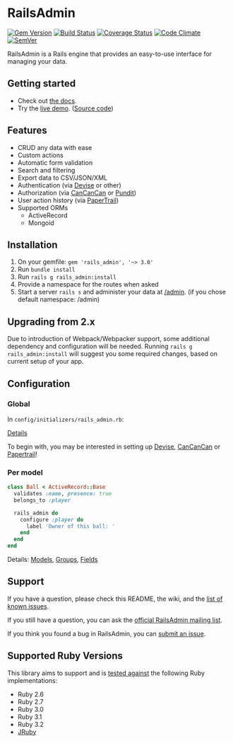 # RailsAdmin

[![Gem Version](https://img.shields.io/gem/v/rails_admin.svg)][gem]
[![Build Status](https://github.com/railsadminteam/rails_admin/actions/workflows/test.yml/badge.svg)][ghactions]
[![Coverage Status](https://img.shields.io/coveralls/railsadminteam/rails_admin.svg)][coveralls]
[![Code Climate](https://codeclimate.com/github/railsadminteam/rails_admin.svg)][codeclimate]
[![SemVer](https://api.dependabot.com/badges/compatibility_score?dependency-name=rails_admin&package-manager=bundler&version-scheme=semver)][semver]

[gem]: https://rubygems.org/gems/rails_admin
[ghactions]: https://github.com/railsadminteam/rails_admin/actions/workflows/test.yml
[coveralls]: https://coveralls.io/r/railsadminteam/rails_admin
[codeclimate]: https://codeclimate.com/github/railsadminteam/rails_admin
[semver]: https://dependabot.com/compatibility-score.html?dependency-name=rails_admin&package-manager=bundler&version-scheme=semver

RailsAdmin is a Rails engine that provides an easy-to-use interface for managing your data.

## Getting started

- Check out [the docs][docs].
- Try the [live demo][demo]. ([Source code][dummy_app])

[demo]: https://rails-admin.fly.dev/admin/
[dummy_app]: https://github.com/railsadminteam/rails_admin/tree/master/spec/dummy_app
[docs]: https://github.com/railsadminteam/rails_admin/wiki

## Features

- CRUD any data with ease
- Custom actions
- Automatic form validation
- Search and filtering
- Export data to CSV/JSON/XML
- Authentication (via [Devise](https://github.com/plataformatec/devise) or other)
- Authorization (via [CanCanCan](https://github.com/CanCanCommunity/cancancan) or [Pundit](https://github.com/elabs/pundit))
- User action history (via [PaperTrail](https://github.com/airblade/paper_trail))
- Supported ORMs
  - ActiveRecord
  - Mongoid

## Installation

1. On your gemfile: `gem 'rails_admin', '~> 3.0'`
2. Run `bundle install`
3. Run `rails g rails_admin:install`
4. Provide a namespace for the routes when asked
5. Start a server `rails s` and administer your data at [/admin](http://localhost:3000/admin). (if you chose default namespace: /admin)

## Upgrading from 2.x

Due to introduction of Webpack/Webpacker support, some additional dependency and configuration will be needed.
Running `rails g rails_admin:install` will suggest you some required changes, based on current setup of your app.

## Configuration

### Global

In `config/initializers/rails_admin.rb`:

[Details](https://github.com/railsadminteam/rails_admin/wiki/Base-configuration)

To begin with, you may be interested in setting up [Devise](https://github.com/railsadminteam/rails_admin/wiki/Devise), [CanCanCan](https://github.com/railsadminteam/rails_admin/wiki/Cancancan) or [Papertrail](https://github.com/railsadminteam/rails_admin/wiki/Papertrail)!

### Per model

```ruby
class Ball < ActiveRecord::Base
  validates :name, presence: true
  belongs_to :player

  rails_admin do
    configure :player do
      label 'Owner of this ball: '
    end
  end
end
```

Details: [Models](https://github.com/railsadminteam/rails_admin/wiki/Models), [Groups](https://github.com/railsadminteam/rails_admin/wiki/Groups), [Fields](https://github.com/railsadminteam/rails_admin/wiki/Fields)

## Support

If you have a question, please check this README, the wiki, and the [list of
known issues][troubleshoot].

[troubleshoot]: https://github.com/railsadminteam/rails_admin/wiki/Troubleshoot

If you still have a question, you can ask the [official RailsAdmin mailing
list][list].

[list]: http://groups.google.com/group/rails_admin

If you think you found a bug in RailsAdmin, you can [submit an issue](https://github.com/railsadminteam/rails_admin/issues/new).

## Supported Ruby Versions

This library aims to support and is [tested against][ghactions] the following Ruby implementations:

- Ruby 2.6
- Ruby 2.7
- Ruby 3.0
- Ruby 3.1
- Ruby 3.2
- [JRuby][]

[jruby]: http://jruby.org/
